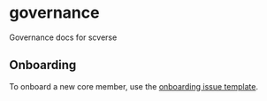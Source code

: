 # governance

Governance docs for scverse

## Onboarding

To onboard a new core member, use the [onboarding issue template](https://github.com/scverse/governance/issues/new?assignees=&labels=people%2C+TODO&projects=&template=add-new-core-team-member.md&title=Adding%3A+%7Bperson%27s+name%7D).
